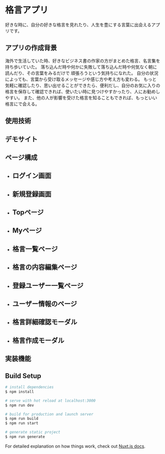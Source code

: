 # 格言アプリ  
好きな時に、自分の好きな格言を見れたり、人生を豊にする言葉に出会えるアプリです。  
## アプリの作成背景

海外で生活していた時、好きなビジネス書の作家の方がまとめた格言、名言集を持ち歩いていた。
落ち込んだ時や何かに失敗して落ち込んだ時や何気なく朝に読んだり、その言葉をみるだけで
頑張ろうという気持ちになれた。
自分の状況によっても、言葉から受け取るメッセージや感じ方や考え方も変わる。
もっと気軽に確認したり、思い出せることができたら、便利だし、自分のお気に入りの
格言を保存して確認できれば、使いたい時に見つけやすかったり、人にお勧めしやすい。
また、他の人が影響を受けた格言を知ることもできれば、もっといい格言にで会える。

## 使用技術
## デモサイト  
## ページ構成  
- ログイン画面  
  -
- 新規登録画面  
  -
- Topページ  
  -
- Myページ  
  -
- 格言一覧ページ  
  -
- 格言の内容編集ページ  
  -
- 登録ユーザー一覧ページ  
  -
- ユーザー情報のページ  
  -
- 格言詳細確認モーダル  
  -
- 格言作成モーダル  
  -


## 実装機能









## Build Setup

```bash
# install dependencies
$ npm install

# serve with hot reload at localhost:3000
$ npm run dev

# build for production and launch server
$ npm run build
$ npm run start

# generate static project
$ npm run generate
```

For detailed explanation on how things work, check out [Nuxt.js docs](https://nuxtjs.org).
